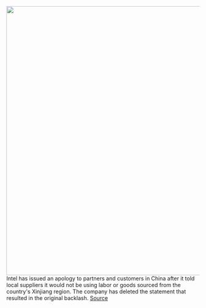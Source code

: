<img src='https://cdn.vox-cdn.com/thumbor/A2jNMP4CBOJiplBmXR5vID1O1is=/0x0:4800x3278/1200x800/filters:focal(2016x1255:2784x2023)/cdn.vox-cdn.com/uploads/chorus_image/image/70313452/1237391676.0.jpg' width='700px' /><br/>
Intel has issued an apology to partners and customers in China after it told local suppliers it would not be using labor or goods sourced from the country's Xinjiang region. The company has deleted the statement that resulted in the original backlash.
<a href='https://www.theverge.com/2021/12/24/22852773/intel-apology-china-xinjiang-labor-goods'> Source <a/>